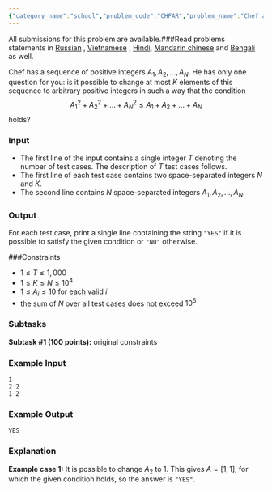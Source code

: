 ```yaml
---
{"category_name":"school","problem_code":"CHFAR","problem_name":"Chef and Sequence","languages_supported":{"0":"C","1":"CPP14","2":"JAVA","3":"PYTH","4":"PYTH 3.6","5":"PYPY","6":"CS2","7":"PAS fpc","8":"PAS gpc","9":"RUBY","10":"PHP","11":"GO","12":"NODEJS","13":"HASK","14":"rust","15":"SCALA","16":"swift","17":"D","18":"PERL","19":"FORT","20":"WSPC","21":"ADA","22":"CAML","23":"ICK","24":"BF","25":"ASM","26":"CLPS","27":"PRLG","28":"ICON","29":"SCM qobi","30":"PIKE","31":"ST","32":"NICE","33":"LUA","34":"BASH","35":"NEM","36":"LISP sbcl","37":"LISP clisp","38":"SCM guile","39":"JS","40":"ERL","41":"TCL","42":"kotlin","43":"PERL6","44":"TEXT","45":"SCM chicken","46":"PYP3","47":"CLOJ","48":"COB","49":"FS"},"max_timelimit":1,"source_sizelimit":50000,"problem_author":"mgch","problem_tester":null,"date_added":"27-10-2018","tags":{"0":"math","1":"mgch","2":"simple","3":"snck1b19","4":"taran_1407"},"editorial_url":"https://discuss.codechef.com/problems/CHFAR","time":{"view_start_date":1540827000,"submit_start_date":1540827000,"visible_start_date":1540827000,"end_date":1735669800},"is_direct_submittable":false,"layout":"problem"}
---
```

<span class="solution-visible-txt">All submissions for this problem are available.</span>###Read problems statements in [Russian](http://www.codechef.com/download/translated/S191BTST/russian/CHFAR.pdf) , [Vietnamese](http://www.codechef.com/download/translated/S191BTST/vietnamese/CHFAR.pdf) , [Hindi](http://www.codechef.com/download/translated/S191BTST/hindi/CHFAR.pdf), [Mandarin chinese](http://www.codechef.com/download/translated/S191BTST/mandarin/CHFAR.pdf) and [Bengali](http://www.codechef.com/download/translated/S191BTST/bengali/CHFAR.pdf) as well.

Chef has a sequence of positive integers $A_1, A_2, \dots, A_N$. He has only one question for you: is it possible to change at most $K$ elements of this sequence to arbitrary positive integers in such a way that the condition
$$A_1^2 + A_2^2 + \dots + A_N^2 \le A_1 + A_2 + \dots + A_N$$
holds?

### Input
- The first line of the input contains a single integer $T$ denoting the number of test cases. The description of $T$ test cases follows.
- The first line of each test case contains two space-separated integers $N$ and $K$. 
- The second line contains $N$ space-separated integers $A_1, A_2, \dots, A_N$.

### Output
For each test case, print a single line containing the string `"YES"` if it is possible to satisfy the given condition or `"NO"` otherwise.

###Constraints 
- $1 \le T \le 1,000$
- $1 \le K \le N \le 10^4$
- $1 \le A_i \le 10$ for each valid $i$
- the sum of $N$ over all test cases does not exceed $10^5$

### Subtasks
**Subtask #1 (100 points):** original constraints

### Example Input
```
1
2 2
1 2
```

### Example Output
```
YES
```

### Explanation
**Example case 1:** It is possible to change $A_2$ to $1$. This gives $A = [1, 1]$, for which the given condition holds, so the answer is `"YES"`.
